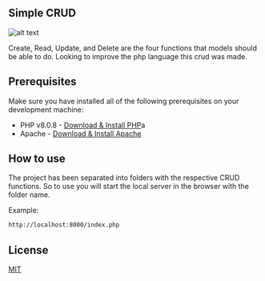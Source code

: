 ## Simple CRUD 

![alt text](https://www.luiztools.com.br/wp-content/uploads/2017/07/CRUD.png)

Create, Read, Update, and Delete are the four functions that models should be able to do. Looking to improve the php language this crud was made.

## Prerequisites

Make sure you have installed all of the following prerequisites on your development machine:
 
* PHP v8.0.8  - [Download & Install PHP](https://www.php.net/downloads.php)a
* Apache  - [Download & Install Apache](https://downloads.apache.org/)

## How to use

The project has been separated into folders with the respective CRUD functions. So to use you will start the local server in the browser with the folder name. 

Example:

```bash
http://localhost:8000/index.php 
```



## License
[MIT](https://choosealicense.com/licenses/mit/)
